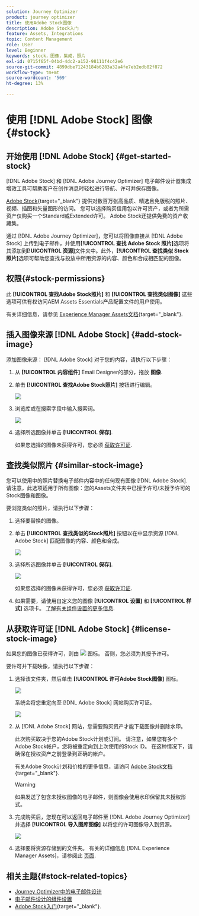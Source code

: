 ```yaml
---
solution: Journey Optimizer
product: journey optimizer
title: 使用Adobe Stock图像
description: Adobe Stock入门
feature: Assets, Integrations
topic: Content Management
role: User
level: Beginner
keywords: stock，图像，集成，照片
exl-id: 0715f65f-04bd-4dc2-a152-98111f4c42e6
source-git-commit: 4899dbe71243184b6283a32a4fe7eb2edb82f872
workflow-type: tm+mt
source-wordcount: '569'
ht-degree: 13%

---
```


# 使用 [!DNL Adobe Stock] 图像 {#stock}

## 开始使用 [!DNL Adobe Stock] {#get-started-stock}

[!DNL Adobe Stock] 和 [!DNL Adobe Journey Optimizer] 电子邮件设计器集成增效工具可帮助客户在创作消息时轻松进行导航、许可并保存图像。

[Adobe Stock](https://helpx.adobe.com/stock/get-started.html){target="_blank"} 提供对数百万张高品质、精选且免版税的照片、视频、插图和矢量图形的访问。 您可以选择购买信用包以许可资产，或者为所需资产仅购买一个Standard或Extended许可。 Adobe Stock还提供免费的资产收藏集。

通过 [!DNL Adobe Journey Optimizer]，您可以将图像直接从 [!DNL Adobe Stock] 上传到电子邮件，并使用&#x200B;**[!UICONTROL 查找 Adobe Stock 照片]**&#x200B;选项将其添加到&#x200B;**[!UICONTROL 资源]**&#x200B;文件夹中。此外，**[!UICONTROL 查找类似 Stock 照片]**&#x200B;选项可帮助您查找与投放中所用资源的内容、颜色和合成相匹配的图像。

## 权限{#stock-permissions}

此 **[!UICONTROL 查找Adobe Stock照片]** 和 **[!UICONTROL 查找类似图像]** 这些选项可供有权访问AEM Assets Essentials产品配置文件的用户使用。

有关详细信息，请参见 [Experience Manager Assets文档](https://experienceleague.adobe.com/docs/experience-manager-assets-essentials/help/get-started-admins/deploy-administer.html#add-users-to-essentials){target="_blank"}.

## 插入图像来源 [!DNL Adobe Stock] {#add-stock-image}

添加图像来源： [!DNL Adobe Stock] 对于您的内容，请执行以下步骤：

1. 从 **[!UICONTROL 内容组件]** Email Designer的部分，拖放 **图像**.

1. 单击 **[!UICONTROL 查找Adobe Stock照片]** 按钮进行编辑。

   ![](assets/stock-find-photos.png)

1. 浏览库或在搜索字段中输入搜索词。

   ![](assets/stock-select-from-lib.png)

1. 选择所选图像并单击 **[!UICONTROL 保存]**.

   如果您选择的图像未获得许可，您必须 [获取许可证](#license-stock-image).

## 查找类似照片 {#similar-stock-image}

您可以使用中的照片替换电子邮件内容中的任何现有图像 [!DNL Adobe Stock]. 请注意，此选项适用于所有图像：您的Assets文件夹中已授予许可/未授予许可的Stock图像和图像。

要浏览类似的照片，请执行以下步骤：

1. 选择要替换的图像。
1. 单击 **[!UICONTROL 查找类似的Stock照片]** 按钮以在中显示资源 [!DNL Adobe Stock] 匹配图像的内容、颜色和合成。

   ![](assets/stock-similar.png)

1. 选择所选图像并单击 **[!UICONTROL 保存]**.

   ![](assets/stock-similar-results.png)

   如果您选择的图像未获得许可，您必须 [获取许可证](#license-stock-image).

1. 如果需要，请使用自定义您的图像 **[!UICONTROL 设置]** 和 **[!UICONTROL 样式]** 选项卡。 [了解有关组件设置的更多信息](../email/content-components.md).

## 从获取许可证 [!DNL Adobe Stock] {#license-stock-image}

如果您的图像已获得许可，则由 ![](assets/stock_10.png) 图标。 否则，您必须为其授予许可。

要许可并下载映像，请执行以下步骤：

1. 选择该文件夹，然后单击 **[!UICONTROL 许可Adobe Stock图像]** 图标。

   ![](assets/stock-license-icon.png)

   系统会将您重定向至 [!DNL Adobe Stock] 网站购买许可证。

   ![](assets/stock-license-photo.png)

1. 从 [!DNL Adobe Stock] 网站，您需要购买资产才能下载图像并删除水印。

   此次购买取决于您的Adobe Stock计划或订阅。 请注意，如果您有多个Adobe Stock帐户，您将被重定向到上次使用的Stock ID。 在这种情况下，请确保在授权资产之前登录到正确的帐户。

   有关Adobe Stock计划和价格的更多信息，请访问 [Adobe Stock文档](https://stock.adobe.com/plans){target="_blank"}.

   >[!WARNING]
   > 如果发送了包含未授权图像的电子邮件，则图像会使用水印保留其未授权形式。

1. 完成购买后，您现在可以返回电子邮件至 [!DNL Adobe Journey Optimizer] 并选择 **[!UICONTROL 导入图库图像]** 以将您的许可图像导入到资源。

   ![](assets/stock_6.png)

1. 选择要将资源存储到的文件夹。 有关的详细信息 [!DNL Experience Manager Assets]，请参阅此 [页面](assets.md#get-started-assets).

## 相关主题{#stock-related-topics}

* [Journey Optimizer中的电子邮件设计](../email/get-started-email-design.md)
* [电子邮件设计的组件设置](../email/content-components.md)
* [Adobe Stock入门](https://helpx.adobe.com/stock/get-started.html){target="_blank"}.

